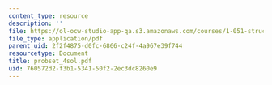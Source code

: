 ```yaml
---
content_type: resource
description: ''
file: https://ol-ocw-studio-app-qa.s3.amazonaws.com/courses/1-051-structural-engineering-design-fall-2003/760572d2f3b1534150f22ec3dc8260e9_probset_4sol.pdf
file_type: application/pdf
parent_uid: 2f2f4875-d0fc-6866-c24f-4a967e39f744
resourcetype: Document
title: probset_4sol.pdf
uid: 760572d2-f3b1-5341-50f2-2ec3dc8260e9
---
```

